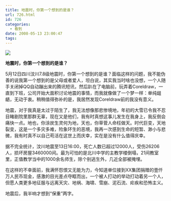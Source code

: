 ```yaml
---
title: 地震时，你第一个想到的是谁？
url: 726.html
id: 726
categories:
  - 看到
date: 2008-05-13 23:00:47
tags:
---
```


![](http://photo.guolaijie.com/rooufer/attachments/month_0805/52008513225250.jpg)  
  

**地震时，你第一个想到的是谁？**

  
5月12日四川汶川7.8级地震时，你第一个想到的是谁？面临这样的问题，我不能伪善的说我第一个想到的是父母或者爱人，坦白说，其实我当时啥也没想，一个人随手关闭掉QQ自动蹦出来的腾讯短讯，然后趴在了电脑前，玩弄着Coreldraw，一直到下班，公司开始大面积讨论地震的事情，而我就像做了一个梦一样：单纯龃龉，无动于衷。稍稍值得弥补的是，我居然发现Coreldraw前的我没有意义。  
  
地震，对于我真是太过于陌生了，我无法想像那悲惨境地，年初的大雪已令我不忍目睹剧院里那群无辜，现在又是他们，我有时真想这事儿发生在我身上，我反倒会痛快一点。地也，你涂炭生灵何为地，天也，你草菅人命枉做天。时代巨变，天地裂变，这是一个多灾多难，险象环生的恶境，我再一次感到生命的短暂、渺小与悲微，我有时真不以自己苟活在这世上而庆幸，实在是没有什么值得庆幸。  
  
据不完全统计，汶川地震至13日16:00，死亡人数已超过12000人，受伤26206人，损坏房屋3460000间。最为可怕的是北川中学的主教学楼倒塌，21间教室里，正值教学当中的1000余名师生，除个别逃生外，几近全部被掩埋。  
  
在这样的不幸面前，我满怀怨恨又无能为力，今知道单位接到XX集团捐赠的壹仟万人民币现金，感激的目光差点夺眶而出，一个被人打动的举动打动着另一个人，但愿人类更多地征服与远离天灾、地祸、海啸、雪崩、泥石流、疟疾和恐怖主义。  
  
地震后，我半响才想到“保重”两字。